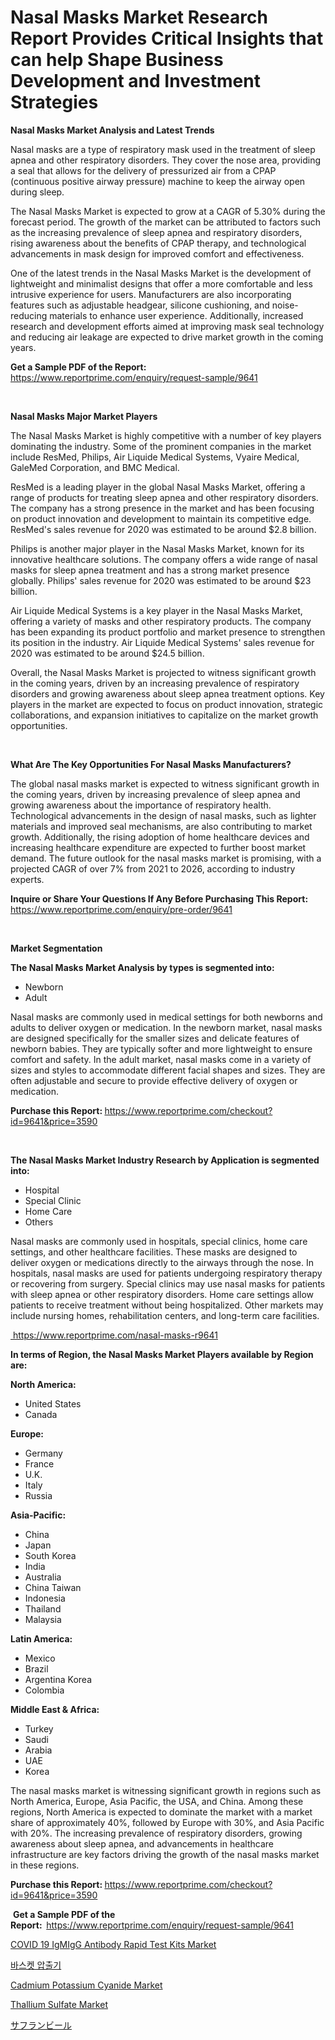<p><h1>Nasal Masks Market Research Report Provides Critical Insights that can help Shape Business Development and Investment Strategies</h1></p><p><strong>Nasal Masks Market Analysis and Latest Trends</strong></p>
<p><p>Nasal masks are a type of respiratory mask used in the treatment of sleep apnea and other respiratory disorders. They cover the nose area, providing a seal that allows for the delivery of pressurized air from a CPAP (continuous positive airway pressure) machine to keep the airway open during sleep.</p><p>The Nasal Masks Market is expected to grow at a CAGR of 5.30% during the forecast period. The growth of the market can be attributed to factors such as the increasing prevalence of sleep apnea and respiratory disorders, rising awareness about the benefits of CPAP therapy, and technological advancements in mask design for improved comfort and effectiveness. </p><p>One of the latest trends in the Nasal Masks Market is the development of lightweight and minimalist designs that offer a more comfortable and less intrusive experience for users. Manufacturers are also incorporating features such as adjustable headgear, silicone cushioning, and noise-reducing materials to enhance user experience. Additionally, increased research and development efforts aimed at improving mask seal technology and reducing air leakage are expected to drive market growth in the coming years.</p></p>
<p><strong>Get a Sample PDF of the Report:&nbsp;</strong> <a href="https://www.reportprime.com/enquiry/request-sample/9641">https://www.reportprime.com/enquiry/request-sample/9641</a></p>
<p>&nbsp;</p>
<p><strong>Nasal Masks Major Market Players</strong></p>
<p><p>The Nasal Masks Market is highly competitive with a number of key players dominating the industry. Some of the prominent companies in the market include ResMed, Philips, Air Liquide Medical Systems, Vyaire Medical, GaleMed Corporation, and BMC Medical.</p><p>ResMed is a leading player in the global Nasal Masks Market, offering a range of products for treating sleep apnea and other respiratory disorders. The company has a strong presence in the market and has been focusing on product innovation and development to maintain its competitive edge. ResMed's sales revenue for 2020 was estimated to be around $2.8 billion.</p><p>Philips is another major player in the Nasal Masks Market, known for its innovative healthcare solutions. The company offers a wide range of nasal masks for sleep apnea treatment and has a strong market presence globally. Philips' sales revenue for 2020 was estimated to be around $23 billion.</p><p>Air Liquide Medical Systems is a key player in the Nasal Masks Market, offering a variety of masks and other respiratory products. The company has been expanding its product portfolio and market presence to strengthen its position in the industry. Air Liquide Medical Systems' sales revenue for 2020 was estimated to be around $24.5 billion.</p><p>Overall, the Nasal Masks Market is projected to witness significant growth in the coming years, driven by an increasing prevalence of respiratory disorders and growing awareness about sleep apnea treatment options. Key players in the market are expected to focus on product innovation, strategic collaborations, and expansion initiatives to capitalize on the market growth opportunities.</p></p>
<p>&nbsp;</p>
<p><strong>What Are The Key Opportunities For Nasal Masks Manufacturers?</strong></p>
<p><p>The global nasal masks market is expected to witness significant growth in the coming years, driven by increasing prevalence of sleep apnea and growing awareness about the importance of respiratory health. Technological advancements in the design of nasal masks, such as lighter materials and improved seal mechanisms, are also contributing to market growth. Additionally, the rising adoption of home healthcare devices and increasing healthcare expenditure are expected to further boost market demand. The future outlook for the nasal masks market is promising, with a projected CAGR of over 7% from 2021 to 2026, according to industry experts.</p></p>
<p><strong>Inquire or Share Your Questions If Any Before Purchasing This Report:</strong> <a href="https://www.reportprime.com/enquiry/pre-order/9641">https://www.reportprime.com/enquiry/pre-order/9641</a></p>
<p>&nbsp;</p>
<p><strong>Market Segmentation</strong></p>
<p><strong>The Nasal Masks Market Analysis by types is segmented into:</strong></p>
<p><ul><li>Newborn</li><li>Adult</li></ul></p>
<p><p>Nasal masks are commonly used in medical settings for both newborns and adults to deliver oxygen or medication. In the newborn market, nasal masks are designed specifically for the smaller sizes and delicate features of newborn babies. They are typically softer and more lightweight to ensure comfort and safety. In the adult market, nasal masks come in a variety of sizes and styles to accommodate different facial shapes and sizes. They are often adjustable and secure to provide effective delivery of oxygen or medication.</p></p>
<p><strong>Purchase this Report:&nbsp;</strong><a href="https://www.reportprime.com/checkout?id=9641&price=3590">https://www.reportprime.com/checkout?id=9641&price=3590</a></p>
<p>&nbsp;</p>
<p><strong>The Nasal Masks Market Industry Research by Application is segmented into:</strong></p>
<p><ul><li>Hospital</li><li>Special Clinic</li><li>Home Care</li><li>Others</li></ul></p>
<p><p>Nasal masks are commonly used in hospitals, special clinics, home care settings, and other healthcare facilities. These masks are designed to deliver oxygen or medications directly to the airways through the nose. In hospitals, nasal masks are used for patients undergoing respiratory therapy or recovering from surgery. Special clinics may use nasal masks for patients with sleep apnea or other respiratory disorders. Home care settings allow patients to receive treatment without being hospitalized. Other markets may include nursing homes, rehabilitation centers, and long-term care facilities.</p></p>
<p><a href="https://www.reportprime.com/nasal-masks-r9641">&nbsp;https://www.reportprime.com/nasal-masks-r9641</a></p>
<p><strong>In terms of Region, the Nasal Masks Market Players available by Region are:</strong></p>
<p>
    <p> <strong> North America: </strong>
        <ul>
            <li>United States</li>
            <li>Canada</li>
        </ul>
        </p> 
    <p> <strong> Europe: </strong>
        <ul>
            <li>Germany</li>
            <li>France</li>
            <li>U.K.</li>
            <li>Italy</li>
            <li>Russia</li>
        </ul>
        </p> 
    <p> <strong> Asia-Pacific: </strong>
        <ul>
            <li>China</li>
            <li>Japan</li>
            <li>South Korea</li>
            <li>India</li>
            <li>Australia</li>
            <li>China Taiwan</li>
            <li>Indonesia</li>
            <li>Thailand</li>
            <li>Malaysia</li>
        </ul>
        </p> 
    <p> <strong> Latin America: </strong>
        <ul>
            <li>Mexico</li>
            <li>Brazil</li>
            <li>Argentina Korea</li>
            <li>Colombia</li>
        </ul>
        </p> 
    <p> <strong> Middle East & Africa: </strong>
        <ul>
            <li>Turkey</li>
            <li>Saudi</li>
            <li>Arabia</li>
            <li>UAE</li>
            <li>Korea</li>
        </ul>
    </p>
    </p>
<p><p>The nasal masks market is witnessing significant growth in regions such as North America, Europe, Asia Pacific, the USA, and China. Among these regions, North America is expected to dominate the market with a market share of approximately 40%, followed by Europe with 30%, and Asia Pacific with 20%. The increasing prevalence of respiratory disorders, growing awareness about sleep apnea, and advancements in healthcare infrastructure are key factors driving the growth of the nasal masks market in these regions.</p></p>
<p><strong>Purchase this Report: </strong><a href="https://www.reportprime.com/checkout?id=9641&price=3590">https://www.reportprime.com/checkout?id=9641&price=3590</a></p>
<p>&nbsp;<strong>Get a Sample PDF of the Report:&nbsp;&nbsp;</strong><a href="https://www.reportprime.com/enquiry/request-sample/9641">https://www.reportprime.com/enquiry/request-sample/9641</a></p>
<p><strong></strong></p>
<p><p><a href="https://github.com/JameTravis/Market-Research-Report-List-4/blob/main/covid-19-igmigg-antibody-rapid-test-kits-market.md">COVID 19 IgMIgG Antibody Rapid Test Kits Market</a></p><p><a href="https://medium.com/@cheddar67856/2024%EB%85%84%EB%B6%80%ED%84%B0-2031%EB%85%84%EA%B9%8C%EC%A7%80%EC%9D%98-%EB%B0%94%EA%B5%AC%EB%8B%88-%EC%95%95%EC%B6%9C%EA%B8%B0-%EC%8B%9C%EC%9E%A5-%EB%B6%84%EC%84%9D-%EB%B0%8F-%EA%B7%9C%EB%AA%A8-%EC%98%88%EC%B8%A1-aea3c5c2c802">바스켓 압출기</a></p><p><a href="https://www.linkedin.com/pulse/cadmium-potassium-cyanide-market-share-amp-new-trends-analysis-bpeoe?trackingId=v4b5r7M3%2BdDCpnXvGbLd%2BA%3D%3D">Cadmium Potassium Cyanide Market</a></p><p><a href="https://www.linkedin.com/pulse/thallium-sulfate-market-research-report-key-successful-business-f67je?trackingId=SnpcK0tOkpdOZhfwfVkVUA%3D%3D">Thallium Sulfate Market</a></p><p><a href="https://medium.com/@alfredodance/%E3%82%B5%E3%83%95%E3%83%A9%E3%83%B3%E3%83%93%E3%83%BC%E3%83%AB%E5%B8%82%E5%A0%B4-2031%E5%B9%B4%E3%81%BE%E3%81%A7%E3%81%AE%E6%88%90%E5%8A%9F%E3%81%99%E3%82%8B%E3%83%93%E3%82%B8%E3%83%8D%E3%82%B9%E6%88%A6%E7%95%A5%E3%81%AE%E9%8D%B5-7432e30c5b51">サフランビール</a></p></p>